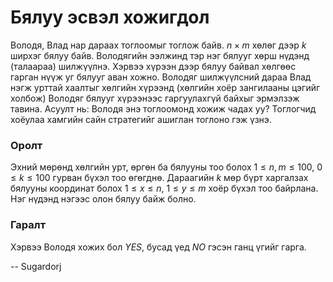 Бялуу эсвэл хожигдол
====================
Володя, Влад нар дараах тоглоомыг тоглож байв. $n × m$ хөлөг дээр $k$ ширхэг бялуу байв. Володягийн ээлжинд тэр нэг бялууг хөрш нүдэнд (талаараа) шилжүүлнэ. Хэрвээ хүрээн дээр бялуу байвал хөлгөөс гарган нүүж уг бялууг аван хожно. Володяг шилжүүлсний дараа Влад нэгж урттай хаалтыг хөлгийн хүрээнд (хөлгийн хоёр зангилааны цэгийг холбож) Володяг бялууг хүрээнээс гаргуулахгүй байхыг эрмэлзэж тавина. Асуулт нь: Володя энэ тоглоомонд хожиж чадах уу? Тоглогчид хоёулаа хамгийн сайн стратегийг ашиглан тоглоно гэж үзнэ.

### Оролт
Эхний мөрөнд хөлгийн урт, өргөн ба бялууны тоо болох $1 ≤ n, m ≤ 100$, $0 ≤ k ≤ 100$ гурван бүхэл тоо өгөгднө. Дараагийн $k$ мөр бүрт харгалзах бялууны координат болох $1 ≤ x ≤ n$, $1 ≤ y ≤ m$ хоёр бүхэл тоо байрлана. Нэг нүдэнд нэгээс олон бялуу байж болно.

### Гаралт
Хэрвээ Володя хожих бол $YES$, бусад үед $NO$ гэсэн ганц үгийг гарга.


-- Sugardorj
